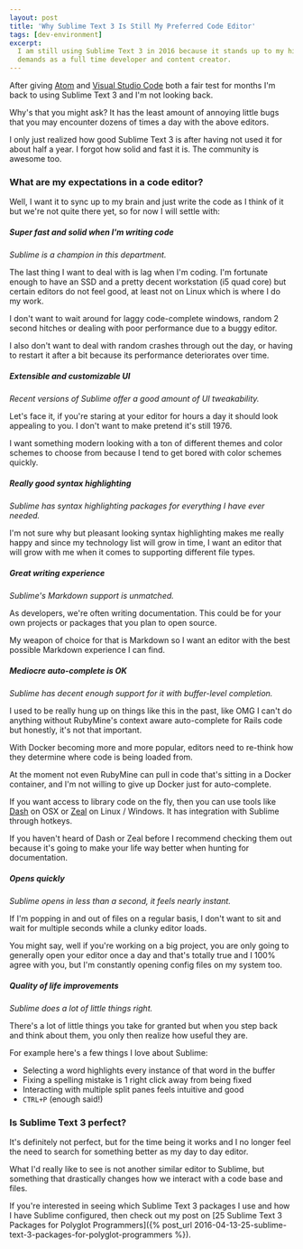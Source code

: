 ```yaml
---
layout: post
title: 'Why Sublime Text 3 Is Still My Preferred Code Editor'
tags: [dev-environment]
excerpt:
  I am still using Sublime Text 3 in 2016 because it stands up to my high
  demands as a full time developer and content creator.
---
```


After giving <a target="_blank" href="https://atom.io/">Atom</a> and
<a target="_blank" href="https://code.visualstudio.com/">Visual Studio Code</a>
both a fair test for months I'm back to using Sublime Text 3 and I'm not
looking back.

Why's that you might ask? It has the least amount of annoying little bugs that
you may encounter dozens of times a day with the above editors.

I only just realized how good Sublime Text 3 is after having not used it for
about half a year. I forgot how solid and fast it is. The community is
awesome too.

### What are my expectations in a code editor?

Well, I want it to sync up to my brain and just write the code as I think of it
but we're not quite there yet, so for now I will settle with:

##### Super fast and solid when I'm writing code

*Sublime is a champion in this department.*

The last thing I want to deal with is lag when I'm coding. I'm fortunate enough
to have an SSD and a pretty decent workstation (i5 quad core) but certain
editors do not feel good, at least not on Linux which is where I do my work.

I don't want to wait around for laggy code-complete windows, random 2 second
hitches or dealing with poor performance due to a buggy editor.

I also don't want to deal with random crashes through out the day, or having
to restart it after a bit because its performance deteriorates over time.

##### Extensible and customizable UI

*Recent versions of Sublime offer a good amount of UI tweakability.*

Let's face it, if you're staring at your editor for hours a day it should look
appealing to you. I don't want to make pretend it's still 1976.

I want something modern looking with a ton of different themes and color
schemes to choose from because I tend to get bored with color schemes quickly.

##### Really good syntax highlighting

*Sublime has syntax highlighting packages for everything I have ever needed.*

I'm not sure why but pleasant looking syntax highlighting makes me really
happy and since my technology list will grow in time, I want an editor that
will grow with me when it comes to supporting different file types.

##### Great writing experience

*Sublime's Markdown support is unmatched.*

As developers, we're often writing documentation. This could be for your own
projects or packages that you plan to open source.

My weapon of choice for that is Markdown so I want an editor with the best
possible Markdown experience I can find.

##### Mediocre auto-complete is OK

*Sublime has decent enough support for it with buffer-level completion.*

I used to be really hung up on things like this in the past, like OMG I can't
do anything without RubyMine's context aware auto-complete for Rails code but
honestly, it's not that important.

With Docker becoming more and more popular, editors need to re-think how they
determine where code is being loaded from.

At the moment not even RubyMine can pull in code that's sitting in a Docker
container, and I'm not willing to give up Docker just for auto-complete.

If you want access to library code on the fly, then you can use
tools like <a target="_blank" href="https://kapeli.com/dash">Dash</a> on OSX
or <a target="_blank" href="https://zealdocs.org/">Zeal</a> on Linux / Windows.
It has integration with Sublime through hotkeys.

If you haven't heard of Dash or Zeal before I recommend checking them out
because it's going to make your life way better when hunting for documentation.

##### Opens quickly

*Sublime opens in less than a second, it feels nearly instant.*

If I'm popping in and out of files on a regular basis, I don't want to sit and
wait for multiple seconds while a clunky editor loads.

You might say, well if you're working on a big project, you are only going to
generally open your editor once a day and that's totally true and I 100% agree
with you, but I'm constantly opening config files on my system too.

##### Quality of life improvements

*Sublime does a lot of little things right.*

There's a lot of little things you take for granted but when you step back and
think about them, you only then realize how useful they are.

For example here's a few things I love about Sublime:

- Selecting a word highlights every instance of that word in the buffer
- Fixing a spelling mistake is 1 right click away from being fixed
- Interacting with multiple split panes feels intuitive and good
- `CTRL+P` (enough said!)

### Is Sublime Text 3 perfect?

It's definitely not perfect, but for the time being it works and I no longer
feel the need to search for something better as my day to day editor.

What I'd really like to see is not another similar editor to Sublime, but
something that drastically changes how we interact with a code base and files.

If you're interested in seeing which Sublime Text 3 packages I use and how I
have Sublime configured, then check out my post on
[25 Sublime Text 3 Packages for Polyglot Programmers]({% post_url 2016-04-13-25-sublime-text-3-packages-for-polyglot-programmers %}).
